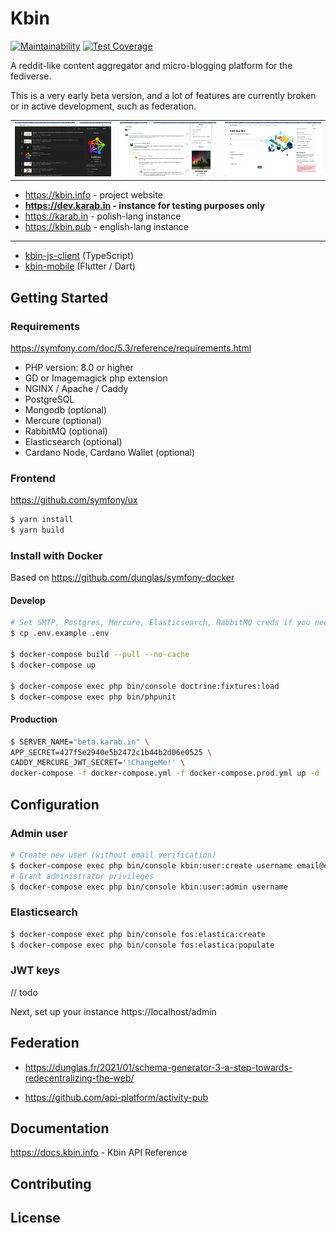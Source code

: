 # Kbin

[![Maintainability](https://api.codeclimate.com/v1/badges/ee285c05da04524ea2f9/maintainability)](https://codeclimate.com/github/ernestwisniewski/kbin/maintainability)
[![Test Coverage](https://api.codeclimate.com/v1/badges/ee285c05da04524ea2f9/test_coverage)](https://codeclimate.com/github/ernestwisniewski/kbin/test_coverage)

A reddit-like content aggregator and micro-blogging platform for the fediverse.

This is a very early beta version, and a lot of features are currently broken or in active development, such as federation.

|     |     |     |
| --- | --- | --- |
![](assets/screenshots/s1.png)  |  ![](assets/screenshots/s2.png)  |  ![](assets/screenshots/s3.png)

* https://kbin.info - project website
* **https://dev.karab.in - instance for testing purposes only**
* https://karab.in - polish-lang instance
* https://kbin.pub - english-lang instance

---

* [kbin-js-client](https://github.com/ernestwisniewski/kbin-js-client) (TypeScript)
* [kbin-mobile](https://github.com/ernestwisniewski/kbin-mobile) (Flutter / Dart)

## Getting Started

### Requirements

https://symfony.com/doc/5.3/reference/requirements.html

* PHP version: 8.0 or higher
* GD or Imagemagick php extension
* NGINX / Apache / Caddy
* PostgreSQL
* Mongodb (optional)
* Mercure (optional)
* RabbitMQ (optional)
* Elasticsearch (optional)
* Cardano Node, Cardano Wallet (optional)

### Frontend

https://github.com/symfony/ux

```bash
$ yarn install
$ yarn build
```

### Install with Docker

Based on https://github.com/dunglas/symfony-docker

#### Develop

```bash
# Set SMTP, Postgres, Mercure, Elasticsearch, RabbitMQ creds if you need it.
$ cp .env.example .env

$ docker-compose build --pull --no-cache
$ docker-compose up

$ docker-compose exec php bin/console doctrine:fixtures:load
$ docker-compose exec php bin/phpunit
```

#### Production

```bash
$ SERVER_NAME="beta.karab.in" \
APP_SECRET=427f5e2940e5b2472c1b44b2d06e0525 \
CADDY_MERCURE_JWT_SECRET='!ChangeMe!' \
docker-compose -f docker-compose.yml -f docker-compose.prod.yml up -d
```

## Configuration

### Admin user

```bash
# Create new user (without email verification)
$ docker-compose exec php bin/console kbin:user:create username email@exmple.com password
# Grant administrator privileges
$ docker-compose exec php bin/console kbin:user:admin username
```

### Elasticsearch
```bash
$ docker-compose exec php bin/console fos:elastica:create
$ docker-compose exec php bin/console fos:elastica:populate
```

### JWT keys
// todo 

Next, set up your instance https://localhost/admin

## Federation

* https://dunglas.fr/2021/01/schema-generator-3-a-step-towards-redecentralizing-the-web/

* https://github.com/api-platform/activity-pub

## Documentation

https://docs.kbin.info - Kbin API Reference

## Contributing

## License
